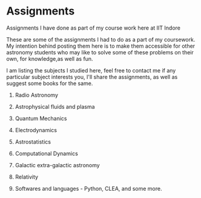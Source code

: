 # Assignments
Assignments I have done as part of my course work here at IIT Indore


These are some of the assignments I had to do as a part of my coursework. My intention behind posting them here is to make them accessible for other astronomy students who may like to solve some of these problems on their own, for knowledge,as well as fun.

I am listing the subjects I studied here, feel free to contact me if any particular subject interests you, I'll share the assignments, as well as suggest some books for the same.

1. Radio Astronomy

2. Astrophysical fluids and plasma

3. Quantum Mechanics

4. Electrodynamics

5. Astrostatistics 

5. Computational Dynamics

6. Galactic extra-galactic astronomy

7. Relativity 

8. Softwares and languages - Python, CLEA, and some more. 
